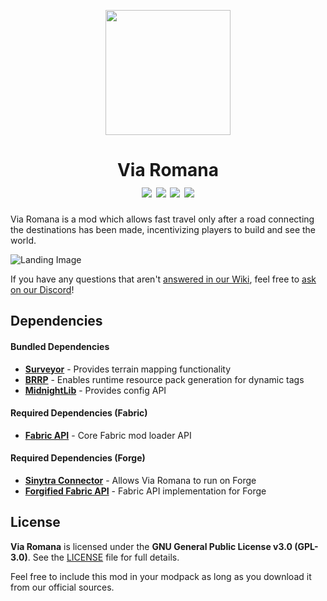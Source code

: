<p align="center"><img src="https://i.imgur.com/fJ1HxSM.png" width="200" height="200"> 
  
<h1 align="center">Via Romana<br>
<a href="https://www.curseforge.com/minecraft/mc-mods/via-romana"><img src="https://img.shields.io/badge/CurseForge-1.20.1-orange"></a>
<a href="https://modrinth.com/mod/via-romana"><img src="https://img.shields.io/badge/Modrinth-1.20.1-green"></a>
<a href="https://twitter.com/Rasa_Novum"><img src="https://img.shields.io/badge/Socials-Xitter-black"></a>
<a href="https://discord.gg/WGh4mq6W5U"><img src="https://img.shields.io/badge/Socials-Discord-5865F2"></a>
</h1>

Via Romana is a mod which allows fast travel only after a road connecting the destinations has been made, incentivizing players to build and see the world.

![Landing Image](https://i.imgur.com/dHqT8mo.png)

If you have any questions that aren't [answered in our Wiki](https://github.com/RasaNovum/Via_Romana/wiki), feel free to [ask on our Discord](https://discord.com/invite/WGh4mq6W5U)!

## Dependencies

#### Bundled Dependencies

- **[Surveyor](https://github.com/sisby-folk/surveyor)** - Provides terrain mapping functionality
- **[BRRP](https://github.com/SolidBlock-cn/BRRP)** - Enables runtime resource pack generation for dynamic tags
- **[MidnightLib](https://modrinth.com/mod/midnightlib)** - Provides config API

#### Required Dependencies (Fabric)

- **[Fabric API](https://modrinth.com/mod/fabric-api)** - Core Fabric mod loader API

#### Required Dependencies (Forge)

- **[Sinytra Connector](https://modrinth.com/mod/connector)** - Allows Via Romana to run on Forge
- **[Forgified Fabric API](https://modrinth.com/mod/forgified-fabric-api)** - Fabric API implementation for Forge

## License

**Via Romana** is licensed under the **GNU General Public License v3.0 (GPL-3.0)**. See the [LICENSE](LICENSE) file for full details.

Feel free to include this mod in your modpack as long as you download it from our official sources.
